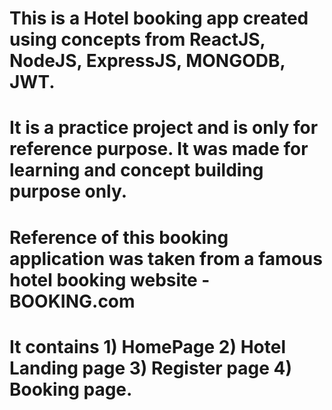 # This is a Hotel booking app created using concepts from ReactJS, NodeJS, ExpressJS, MONGODB, JWT.
# It is a practice project and is only for reference purpose. It was made for learning and concept building purpose only. 
# Reference of this booking application was taken from a famous hotel booking website - BOOKING.com
# It contains 1) HomePage 2) Hotel Landing page 3) Register page 4) Booking page.
